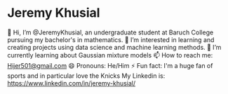 # Jeremy Khusial
👋 Hi, I’m @JeremyKhusial, an undergraduate student at Baruch College pursuing my bachelor's in mathematics.
👀 I’m interested in learning and creating projects using data science and machine learning methods.
🌱 I’m currently learning about Gaussian mixture models
📫 How to reach me: Hijer501@gmail.com
😄 Pronouns: He/Him
⚡ Fun fact: I'm a huge fan of sports and in particular love the Knicks
My Linkedin is: https://www.linkedin.com/in/jeremy-khusial/
